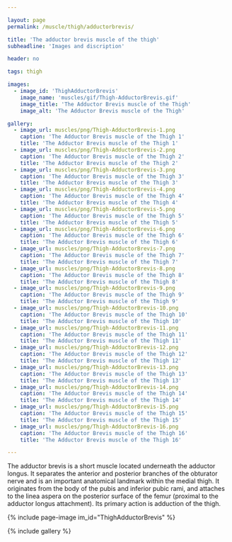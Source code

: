 ```yaml
---

layout: page
permalink: /muscle/thigh/adductorbrevis/

title: 'The adductor brevis muscle of the thigh'
subheadline: 'Images and discription'

header: no

tags: thigh

images:
  - image_id: 'ThighAdductorBrevis'
    image_name: 'muscles/gif/Thigh-AdductorBrevis.gif'
    image_title: 'The Adductor Brevis muscle of the Thigh'
    image_alt: 'The Adductor Brevis muscle of the Thigh' 

gallery:
  - image_url: muscles/png/Thigh-AdductorBrevis-1.png
    caption: 'The Adductor Brevis muscle of the Thigh 1'
    title: 'The Adductor Brevis muscle of the Thigh 1'
  - image_url: muscles/png/Thigh-AdductorBrevis-2.png
    caption: 'The Adductor Brevis muscle of the Thigh 2'
    title: 'The Adductor Brevis muscle of the Thigh 2'
  - image_url: muscles/png/Thigh-AdductorBrevis-3.png
    caption: 'The Adductor Brevis muscle of the Thigh 3'
    title: 'The Adductor Brevis muscle of the Thigh 3'
  - image_url: muscles/png/Thigh-AdductorBrevis-4.png
    caption: 'The Adductor Brevis muscle of the Thigh 4'
    title: 'The Adductor Brevis muscle of the Thigh 4'
  - image_url: muscles/png/Thigh-AdductorBrevis-5.png
    caption: 'The Adductor Brevis muscle of the Thigh 5'
    title: 'The Adductor Brevis muscle of the Thigh 5'
  - image_url: muscles/png/Thigh-AdductorBrevis-6.png
    caption: 'The Adductor Brevis muscle of the Thigh 6'
    title: 'The Adductor Brevis muscle of the Thigh 6'
  - image_url: muscles/png/Thigh-AdductorBrevis-7.png
    caption: 'The Adductor Brevis muscle of the Thigh 7'
    title: 'The Adductor Brevis muscle of the Thigh 7'
  - image_url: muscles/png/Thigh-AdductorBrevis-8.png
    caption: 'The Adductor Brevis muscle of the Thigh 8'
    title: 'The Adductor Brevis muscle of the Thigh 8'
  - image_url: muscles/png/Thigh-AdductorBrevis-9.png
    caption: 'The Adductor Brevis muscle of the Thigh 9'
    title: 'The Adductor Brevis muscle of the Thigh 9'
  - image_url: muscles/png/Thigh-AdductorBrevis-10.png
    caption: 'The Adductor Brevis muscle of the Thigh 10'
    title: 'The Adductor Brevis muscle of the Thigh 10'
  - image_url: muscles/png/Thigh-AdductorBrevis-11.png
    caption: 'The Adductor Brevis muscle of the Thigh 11'
    title: 'The Adductor Brevis muscle of the Thigh 11'
  - image_url: muscles/png/Thigh-AdductorBrevis-12.png
    caption: 'The Adductor Brevis muscle of the Thigh 12'
    title: 'The Adductor Brevis muscle of the Thigh 12'
  - image_url: muscles/png/Thigh-AdductorBrevis-13.png
    caption: 'The Adductor Brevis muscle of the Thigh 13'
    title: 'The Adductor Brevis muscle of the Thigh 13'
  - image_url: muscles/png/Thigh-AdductorBrevis-14.png
    caption: 'The Adductor Brevis muscle of the Thigh 14'
    title: 'The Adductor Brevis muscle of the Thigh 14'
  - image_url: muscles/png/Thigh-AdductorBrevis-15.png
    caption: 'The Adductor Brevis muscle of the Thigh 15'
    title: 'The Adductor Brevis muscle of the Thigh 15'
  - image_url: muscles/png/Thigh-AdductorBrevis-16.png
    caption: 'The Adductor Brevis muscle of the Thigh 16'
    title: 'The Adductor Brevis muscle of the Thigh 16'

---
```


The adductor brevis is a short muscle located underneath the adductor longus. It separates the anterior and posterior branches of the obturator nerve and is an important anatomical landmark within the medial thigh. It originates from the body of the pubis and inferior pubic rami, and attaches to the linea aspera on the posterior surface of the femur (proximal to the adductor longus attachment). Its primary action is adduction of the thigh.

{% include page-image im_id="ThighAdductorBrevis" %}

{% include gallery %}